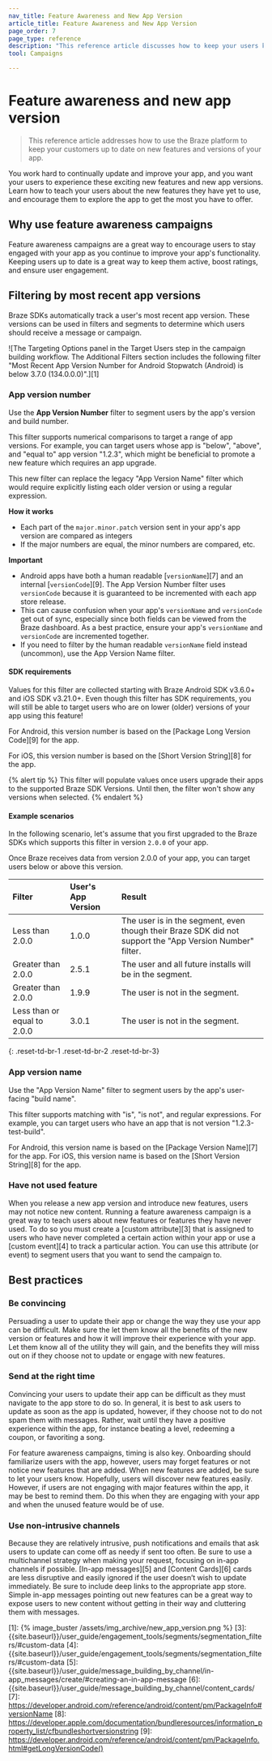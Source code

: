 ```yaml
---
nav_title: Feature Awareness and New App Version
article_title: Feature Awareness and New App Version
page_order: 7
page_type: reference
description: "This reference article discusses how to keep your users knowledgeable and excited about when you release new features or versions."
tool: Campaigns

---
```


# Feature awareness and new app version

> This reference article addresses how to use the Braze platform to keep your customers up to date on new features and versions of your app. 

You work hard to continually update and improve your app, and you want your users to experience these exciting new features and new app versions.  Learn how to teach your users about the new features they have yet to use, and encourage them to explore the app to get the most you have to offer.

## Why use feature awareness campaigns

Feature awareness campaigns are a great way to encourage users to stay engaged with your app as you continue to improve your app's functionality.  Keeping users up to date is a great way to keep them active, boost ratings, and ensure user engagement.

## Filtering by most recent app versions

Braze SDKs automatically track a user's most recent app version. These versions can be used in filters and segments to determine which users should receive a message or campaign.

![The Targeting Options panel in the Target Users step in the campaign building workflow. The Additional Filters section includes the following filter "Most Recent App Version Number for Android Stopwatch (Android) is below 3.7.0 (134.0.0.0)".][1]

### App version number

Use the **App Version Number** filter to segment users by the app's version and build number. 

This filter supports numerical comparisons to target a range of app versions. For example, you can target users whose app is "below", "above", and "equal to" app version "1.2.3", which might be beneficial to promote a new feature which requires an app upgrade.

This new filter can replace the legacy "App Version Name" filter which would require explicitly listing each older version or using a regular expression.

**How it works**

* Each part of the `major.minor.patch` version sent in your app's app version are compared as integers
* If the major numbers are equal, the minor numbers are compared, etc.

**Important**

* Android apps have both a human readable [`versionName`][7] and an internal [`versionCode`][9]. The App Version Number filter uses `versionCode` because it is guaranteed to be incremented with each app store release.
* This can cause confusion when your app's `versionName` and `versionCode` get out of sync, especially since both fields can be viewed from the Braze dashboard. As a best practice, ensure your app's `versionName` and `versionCode` are incremented together.
* If you need to filter by the human readable `versionName` field instead (uncommon), use the App Version Name filter.

#### SDK requirements

Values for this filter are collected starting with Braze Android SDK v3.6.0+ and iOS SDK v3.21.0+. Even though this filter has SDK requirements, you will still be able to target users who are on lower (older) versions of your app using this feature!

For Android, this version number is based on the [Package Long Version Code][9] for the app.

For iOS, this version number is based on the [Short Version String][8] for the app.

{% alert tip %}
This filter will populate values once users upgrade their apps to the supported Braze SDK Versions. Until then, the filter won't show any versions when selected.
{% endalert %}

#### Example scenarios

In the following scenario, let's assume that you first upgraded to the Braze SDKs which supports this filter in version `2.0.0` of your app.

Once Braze receives data from version 2.0.0 of your app, you can target users below or above this version.

| Filter  | User's App Version  | Result |
:------------- | :----------- | :---------|
| Less than 2.0.0 | 1.0.0 | The user is in the segment, even though their Braze SDK did not support the "App Version Number" filter. |
| Greater than 2.0.0 | 2.5.1 | The user and all future installs will be in the segment. |
| Greater than 2.0.0 | 1.9.9 | The user is not in the segment. |
| Less than or equal to 2.0.0 | 3.0.1 | The user is not in the segment. |
{: .reset-td-br-1 .reset-td-br-2 .reset-td-br-3}

### App version name

Use the "App Version Name" filter to segment users by the app's user-facing "build name". 

This filter supports matching with "is", "is not", and regular expressions. For example, you can target users who have an app that is not version "1.2.3-test-build".

For Android, this version name is based on the [Package Version Name][7] for the app. For iOS, this version name is based on the [Short Version String][8] for the app.

### Have not used feature

When you release a new app version and introduce new features, users may not notice new content.  Running a feature awareness campaign is a great way to teach users about new features or features they have never used. To do so you must create a [custom attribute][3] that is assigned to users who have never completed a certain action within your app or use a [custom event][4] to track a particular action.  You can use this attribute (or event) to segment users that you want to send the campaign to.

## Best practices

### Be convincing

Persuading a user to update their app or change the way they use your app can be difficult.  Make sure the let them know all the benefits of the new version or features and how it will improve their experience with your app.  Let them know all of the utility they will gain, and the benefits they will miss out on if they choose not to update or engage with new features.

### Send at the right time

Convincing your users to update their app can be difficult as they must navigate to the app store to do so.  In general, it is best to ask users to update as soon as the app is updated, however, if they choose not to do not spam them with messages. Rather, wait until they have a positive experience within the app, for instance beating a level, redeeming a coupon, or favoriting a song.

For feature awareness campaigns, timing is also key.  Onboarding should familiarize users with the app, however, users may forget features or not notice new features that are added. When new features are added, be sure to let your users know. Hopefully, users will discover new features easily. However, if users are not engaging with major features within the app, it may be best to remind them. Do this when they are engaging with your app and when the unused feature would be of use.

### Use non-intrusive channels

Because they are relatively intrusive, push notifications and emails that ask users to update can come off as needy if sent too often. Be sure to use a multichannel strategy when making your request, focusing on in-app channels if possible. [In-app messages][5] and [Content Cards][6] cards are less disruptive and easily ignored if the user doesn’t wish to update immediately. Be sure to include deep links to the appropriate app store. Simple in-app messages pointing out new features can be a great way to expose users to new content without getting in their way and cluttering them with messages.


[1]: {% image_buster /assets/img_archive/new_app_version.png %}
[3]: {{site.baseurl}}/user_guide/engagement_tools/segments/segmentation_filters/#custom-data
[4]: {{site.baseurl}}/user_guide/engagement_tools/segments/segmentation_filters/#custom-data
[5]: {{site.baseurl}}/user_guide/message_building_by_channel/in-app_messages/create/#creating-an-in-app-message
[6]: {{site.baseurl}}/user_guide/message_building_by_channel/content_cards/
[7]: https://developer.android.com/reference/android/content/pm/PackageInfo#versionName
[8]: https://developer.apple.com/documentation/bundleresources/information_property_list/cfbundleshortversionstring
[9]: https://developer.android.com/reference/android/content/pm/PackageInfo.html#getLongVersionCode()
